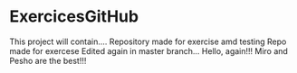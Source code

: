 # ExercicesGitHub
This project will contain....
Repository made for exercise amd testing
Repo made for exercese
Edited again in master branch...
Hello, again!!!
Miro and Pesho are the best!!!

